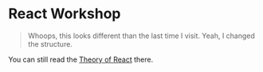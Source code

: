 # React Workshop

>Whoops, this looks different than the last time I visit. Yeah, I changed the
structure.

You can still read the [Theory of React](./theory-of-react/README.md) there. 